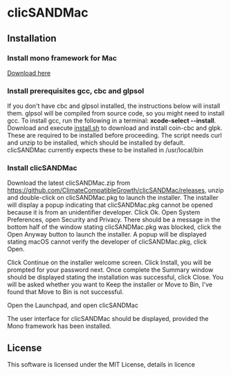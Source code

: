 # clicSANDMac

## Installation
### Install mono framework for Mac
[Download here](https://www.mono-project.com/download/stable/)

### Install prerequisites gcc, cbc and glpsol
If you don't have cbc and glpsol installed, the instructions below will install them. glpsol will be compiled from source code, so you might need to install gcc. To install gcc, run the following in a terminal: **xcode-select --install**. 
Download and execute [install.sh](https://raw.githubusercontent.com/ClimateCompatibleGrowth/clicSANDMac/main/install.sh) to download and install coin-cbc and glpk. These are required to be installed before proceeding. The script needs curl and unzip to be installed, which should be installed by default. clicSANDMac currently expects these to be installed in /usr/local/bin

### Install clicSANDMac
Download the latest clicSANDMac.zip from https://github.com/ClimateCompatibleGrowth/clicSANDMac/releases, unzip and double-click on clicSANDMac.pkg to launch the installer. The installer will display a popup indicating that clicSANDMac.pkg cannot be opened because it is from an unidentifier developer. Click Ok. Open System Preferences, open Security and Privacy. There should be a message in the bottom half of the window stating clicSANDMac.pkg was blocked, click the Open Anyway button to launch the installer. A popup will be displayed stating macOS cannot verify the developer of clicSANDMac.pkg, click Open. 

Click Continue on the installer welcome screen.
Click Install, you will be prompted for your password next.
Once complete the Summary window should be displayed stating the installation was successful, click Close.
You will be asked whether you want to Keep the installer or Move to Bin, I've found that Move to Bin is not successful.

Open the Launchpad, and open clicSANDMac

The user interface for clicSANDMac should be displayed, provided the Mono framework has been installed.

## License
This software is licensed under the MIT License, details in licence
